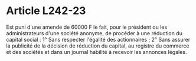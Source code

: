 # Article L242-23

Est puni d'une amende de 60000 F le fait, pour le président ou les administrateurs d'une société anonyme, de procéder à une réduction du capital social :   1° Sans respecter l'égalité des actionnaires ;   2° Sans assurer la publicité de la décision de réduction du capital, au registre du commerce et des sociétés et dans un journal habilité à recevoir les annonces légales.